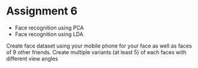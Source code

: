 # Assignment 6

* Face recognition using PCA 
* Face recognition using LDA 

Create face dataset using your mobile phone for your face as well as faces of 9 other friends. Create multiple variants (at least 5) of each faces with different view angles
